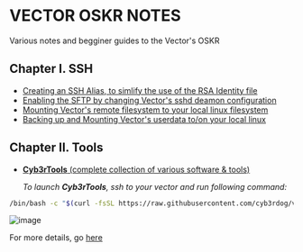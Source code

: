 # VECTOR OSKR NOTES
Various notes and begginer guides to the Vector's OSKR

## Chapter I. SSH

- [Creating an SSH Alias, to simlify the use of the RSA Identity file](https://github.com/cyb3rdog/vector-oskr-notes/blob/main/vector-ssh_alias.md)
- [Enabling the SFTP by changing Vector's sshd deamon configuration](https://github.com/cyb3rdog/vector-oskr-notes/blob/main/vector-sftp.md)
- [Mounting Vector's remote filesystem to your local linux filesystem](https://github.com/cyb3rdog/vector-oskr-notes/blob/main/vector-sshfs.md)
- [Backing up and Mounting Vector's userdata to/on your local linux](https://github.com/cyb3rdog/vector-oskr-notes/blob/main/vector-data.md)

## Chapter II. Tools

- [**Cyb3rTools** (complete collection of various software & tools)](https://github.com/cyb3rdog/vector-oskr-notes/blob/main/packages/README.md)

  *To launch **Cyb3rTools**, ssh to your vector and run following command:*
```sh
/bin/bash -c "$(curl -fsSL https://raw.githubusercontent.com/cyb3rdog/vector-oskr-notes/main/scripts/cyb3rtools.sh)"
```

![image](https://user-images.githubusercontent.com/12493945/124916998-97b1f000-dff3-11eb-869a-5743614bf9da.png)

For more details, go [here](https://github.com/cyb3rdog/vector-oskr-notes/blob/main/packages/README.md)

